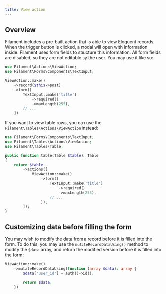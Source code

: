 ```yaml
---
title: View action
---
```


## Overview

Filament includes a pre-built action that is able to view Eloquent records. When the trigger button is clicked, a modal will open with information inside. Filament uses form fields to structure this information. All form fields are disabled, so they are not editable by the user. You may use it like so:

```php
use Filament\Actions\ViewAction;
use Filament\Forms\Components\TextInput;

ViewAction::make()
    ->record($this->post)
    ->form([
        TextInput::make('title')
            ->required()
            ->maxLength(255),
        // ...
    ])
```

If you want to view table rows, you can use the `Filament\Tables\Actions\ViewAction` instead:

```php
use Filament\Forms\Components\TextInput;
use Filament\Tables\Actions\ViewAction;
use Filament\Tables\Table;

public function table(Table $table): Table
{
    return $table
        ->actions([
            ViewAction::make()
                ->form([
                    TextInput::make('title')
                        ->required()
                        ->maxLength(255),
                    // ...
                ]),
        ]);
}
```

## Customizing data before filling the form

You may wish to modify the data from a record before it is filled into the form. To do this, you may use the `mutateRecordDataUsing()` method to modify the `$data` array, and return the modified version before it is filled into the form:

```php
ViewAction::make()
    ->mutateRecordDataUsing(function (array $data): array {
        $data['user_id'] = auth()->id();

        return $data;
    })
```